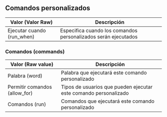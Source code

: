 ## Comandos personalizados
|  Valor (Valor Raw)  |  Descripción  |
| ---- | ---- |
|  Ejecutar cuando (run_when)  |  Especifica cuando los comandos personalizados serán ejecutados  |

### Comandos (commands)
|  Valor (Raw value)  |  Descripción  |
| ---- | ---- |
|  Palabra (word)  |  Palabra que ejecutará este comando personalizado  |
|  Permitir comandos (allow_for)  |  Tipos de usuarios que pueden ejecutar este comando personalizado  |
|  Comandos (run)  |  Comandos que ejecutará este comando personalizado  |
